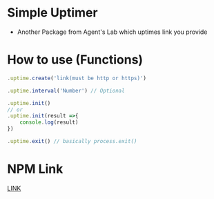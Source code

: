# Simple Uptimer
- Another Package from Agent's Lab which uptimes link you provide
# How to use (Functions)
```js
.uptime.create('link(must be http or https)')
```
```js
.uptime.interval('Number') // Optional
```
```js
.uptime.init()
// or
.uptime.init(result =>{
    console.log(result)
})
```
```js
.uptime.exit() // basically process.exit()
```
# NPM Link
[LINK](https://www.npmjs.com/package/simple-uptimer)
